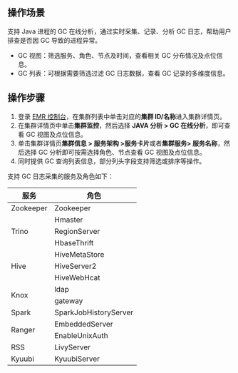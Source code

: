 ## 操作场景
支持 Java 进程的 GC 在线分析，通过实时采集、记录、分析 GC 日志，帮助用户排查是否因 GC 导致的进程异常。
- GC 视图：筛选服务、角色、节点及时间，查看相关 GC 分布情况及点位信息。
- GC 列表：可根据需要筛选过滤 GC 日志数据，查看 GC 记录的多维度信息。

## 操作步骤
1. 登录 [EMR 控制台](https://console.cloud.tencent.com/emr)，在集群列表中单击对应的**集群 ID/名称**进入集群详情页。
2. 在集群详情页中单击**集群监控**，然后选择 **JAVA 分析 > GC 在线分析**，即可查看 GC 视图及点位信息。
3. 单击集群详情页**集群信息 > 服务架构 >服务卡片**或者**集群服务> 服务名称**，然后选择 GC 分析即可按需选择角色、节点查看 GC 视图及点位信息。
4. 同时提供 GC 查询列表信息，部分列头字段支持筛选或排序等操作。

支持 GC 日志采集的服务及角色如下：
<table>
<thead>
<tr>
<th>服务</th>
<th>角色</th>
</tr>
</thead>
<tbody><tr>
<td>Zookeeper</td>
<td>Zookeeper</td>
</tr>
<tr>
<td rowspan=3>Trino</td>
<td>Hmaster</td>
</tr>
<tr>
<td>RegionServer</td>
</tr>
<tr>
<td>HbaseThrift</td>
</tr>
<tr>
<td  rowspan=3>Hive</td>
<td>HiveMetaStore</td>
</tr>
<tr>
<td>HiveServer2</td>
</tr>
<tr>
<td>HiveWebHcat</td>
</tr>
<tr>
<td  rowspan=2>Knox</td>
<td>ldap</td>
</tr>
<tr>
<td>gateway</td>
</tr>
<tr>
<td>Spark</td>
<td>SparkJobHistoryServer</td>
</tr>
<tr>
<td  rowspan=2>Ranger</td>
<td>EmbeddedServer</td>
</tr>
<tr>
<td>EnableUnixAuth</td>
</tr>
<tr>
<td>RSS</td>
<td>LivyServer</td>
</tr>
<tr>
<td>Kyuubi</td>
<td>KyuubiServer</td>
</tr>
</tbody></table>


